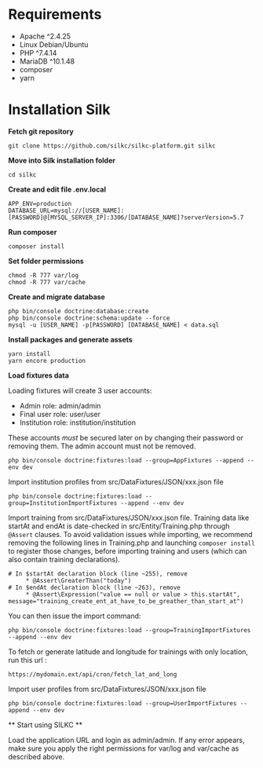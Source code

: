 Requirements
============

 - Apache ^2.4.25
 - Linux Debian/Ubuntu
 - PHP ^7.4.14
 - MariaDB ^10.1.48
 - composer
 - yarn

# Installation Silk
**Fetch git repository**

    git clone https://github.com/silkc/silkc-platform.git silkc

**Move into Silk installation folder**

    cd silkc

**Create and edit file .env.local**

    APP_ENV=production
    DATABASE_URL=mysql://[USER_NAME]:[PASSWORD]@[MYSQL_SERVER_IP]:3306/[DATABASE_NAME]?serverVersion=5.7

**Run composer**

    composer install

**Set folder permissions**

    chmod -R 777 var/log
    chmod -R 777 var/cache

**Create and migrate database**

    php bin/console doctrine:database:create
    php bin/console doctrine:schema:update --force
    mysql -u [USER_NAME] -p[PASSWORD] [DATABASE_NAME] < data.sql

**Install packages and generate assets**

    yarn install
    yarn encore production

**Load fixtures data**

Loading fixtures will create 3 user accounts:
- Admin role: admin/admin
- Final user role: user/user
- Institution role: institution/institution

These accounts *must* be secured later on by changing their password or removing them. The admin account must not be removed.

    php bin/console doctrine:fixtures:load --group=AppFixtures --append --env dev

Import institution profiles from src/DataFixtures/JSON/xxx.json file

    php bin/console doctrine:fixtures:load --group=InstitutionImportFixtures --append --env dev

Import training from src/DataFixtures/JSON/xxx.json file.
Training data like startAt and endAt is date-checked in src/Entity/Training.php through `@Assert` clauses.
To avoid validation issues while importing, we recommend removing the following lines in Training.php and 
launching `composer install` to register those changes, before importing training and users (which can also
contain training declarations).
```
# In $startAt declaration block (line ~255), remove
     * @Assert\GreaterThan("today")
# In $endAt declaration block (line ~263), remove
     * @Assert\Expression("value == null or value > this.startAt", message="training_create_ent_at_have_to_be_greather_than_start_at")
```
You can then issue the import command:

    php bin/console doctrine:fixtures:load --group=TrainingImportFixtures --append --env dev

To fetch or generate latitude and longitude for trainings with only location, run this url :

    https://mydomain.ext/api/cron/fetch_lat_and_long

Import user profiles from src/DataFixtures/JSON/xxx.json file

    php bin/console doctrine:fixtures:load --group=UserImportFixtures --append --env dev

** Start using SILKC **

Load the application URL and login as admin/admin.
If any error appears, make sure you apply the right permissions for var/log and var/cache as described above.
